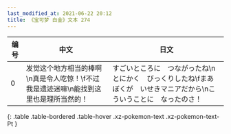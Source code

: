 ```yaml
---
last_modified_at: 2021-06-22 20:12
title: 《宝可梦 白金》文本 274
---
```

| 编号 | 中文 | 日文 |
| ---- | ---- | ---- |
| 0 | 发觉这个地方相当的棒啊\n真是令人吃惊！\f不过我是遗迹迷嘛\n能找到这里也是理所当然的！ | すごいところに　つながったね\nとにかく　びっくりしたね\fまあ　ぼくが　いせきマニアだから\nこういうことに　なったのさ！ |
{: .table .table-bordered .table-hover .xz-pokemon-text .xz-pokemon-text-Pt }